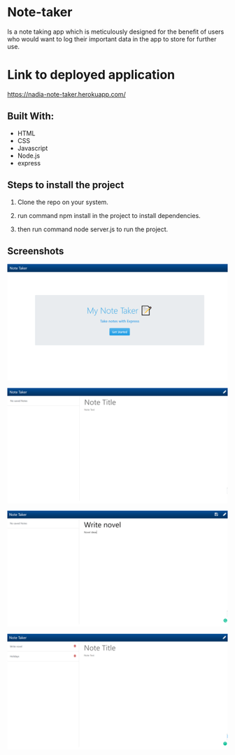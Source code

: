 
  

# Note-taker
Is a note taking app which is meticulously designed for the benefit of users who would want to log their important data in the app to store for further use.
  

# Link to deployed application

https://nadia-note-taker.herokuapp.com/  

## Built With:

* HTML
* CSS
* Javascript
* Node.js
* express



## Steps to install the project

1. Clone the repo on your system.

2. run command npm install in the project to install dependencies.

3. then run command node server.js to run the project.

 
## Screenshots

![enter image description here](https://raw.githubusercontent.com/nadiaalamgir21/note-taker/main/public/assets/images/s1.PNG)

![enter image description here](https://raw.githubusercontent.com/nadiaalamgir21/note-taker/main/public/assets/images/s2.PNG)

![enter image description here](https://raw.githubusercontent.com/nadiaalamgir21/note-taker/main/public/assets/images/s3.PNG)

![enter image description here](https://raw.githubusercontent.com/nadiaalamgir21/note-taker/main/public/assets/images/s4.PNG)